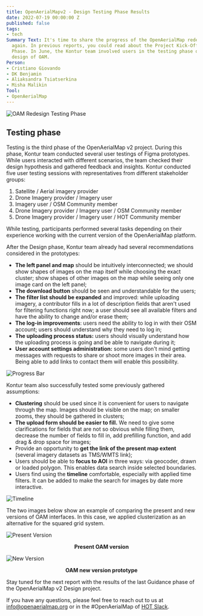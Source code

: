```yaml
---
title: OpenAerialMapv2 - Design Testing Phase Results
date: 2022-07-19 00:00:00 Z
published: false
tags:
- tech
Summary Text: It's time to share the progress of the OpenAerialMap redesign project
  again. In previous reports, you could read about the Project Kick-Off and the Design
  Phase. In June, the Kontur team involved users in the testing phase of the updated
  design of OAM.
Person:
- Cristiano Giovando
- DK Benjamin
- Aliaksandra Tsiatserkina
- Misha Malikin
Tool:
- OpenAerialMap
---
```


![OAM Redesign Testing Phase](https://cdn.hotosm.org/website/OAM+tweet+mockup+Testing.png)

## Testing phase
Testing is the third phase of the OpenAerialMap v2 project. During this phase, Kontur team conducted several user testings of Figma prototypes. While users interacted with different scenarios, the team checked their design hypothesis and gathered feedback and insights.
Kontur conducted five user testing sessions with representatives from different stakeholder groups:

1. Satellite / Aerial imagery provider
2. Drone Imagery provider / Imagery user
3. Imagery user / OSM Community member
4. Drone Imagery provider / Imagery user / OSM Community member
5. Drone Imagery provider / Imagery user / HOT Community member

While testing, participants performed several tasks depending on their experience working with the current version of the OpenAerialMap platform.

After the Design phase, Kontur team already had several recommendations considered in the prototypes:
- **The left panel and map** should be intuitively interconnected; we should show shapes of images on the map itself while choosing the exact cluster; show shapes of other images on the map while seeing only one image card on the left panel;
- **The download button** should be seen and understandable for the users;
- **The filter list should be expanded** and improved: while uploading imagery, a contributor fills in a lot of description fields that aren't used for filtering functions right now; a user should see all available filters and have the ability to change and/or erase them;
- **The log-in improvements**: users need the ability to log in with their OSM account; users should understand why they need to log in;
- **The uploading process status:** users should visually understand how the uploading process is going and be able to navigate during it;
- **User account settings administration:** some users don't mind getting messages with requests to share or shoot more images in their area. Being able to add links to contact them will enable this possibility.

![Progress Bar](https://cdn.hotosm.org/website/Progress+bar.png)


Kontur team also successfully tested some previously gathered assumptions:
- **Clustering** should be used since it is convenient for users to navigate through the map. Images should be visible on the map; on smaller zooms, they should be gathered in clusters;
- **The upload form should be easier to fill.** We need to give some clarifications for fields that are not so obvious while filling them, decrease the number of fields to fill in, add prefilling function, and add drag & drop space for images;
- Provide an opportunity to **get the link of the present map extent** (several imagery datasets as TMS/WMTS link);
- Users should be able to **focus to AOI** in three ways: via geocoder, drawn or loaded polygon. This enables data search inside selected boundaries.
- Users find using the **timeline** comfortable, especially with applied time filters. It can be added to make the search for images by date more interactive.

![Timeline](https://cdn.hotosm.org/website/Timeline.png)


The two images below show an example of comparing the present and new versions of OAM interfaces. In this case, we applied clusterization as an alternative for the squared grid system.

![Present Version](https://cdn.hotosm.org/website/Present+version.png)
<p align="center"><strong>Present OAM version</strong></p>

![New Version](https://cdn.hotosm.org/website/New+version.png)
<p align="center"><strong>OAM new version prototype</strong></p>


Stay tuned for the next report with the results of the last Guidance phase of the OpenAerialMap v2 Design project.

If you have any questions, please feel free to reach out to us at [info@openaerialmap.org](mailto:info@openaerialmap.org) or in the #OpenAerialMap of [HOT Slack](https://slack.hotosm.org).

